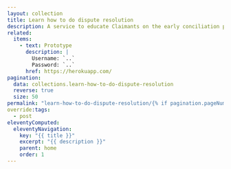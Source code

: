 ```yaml
---
layout: collection
title: Learn how to do dispute resolution
description: A service to educate Claimants on the early conciliation process
related:
  items:
    - text: Prototype
      description: |
        Username: `..`
        Password: `..`
      href: https://herokuapp.com/
pagination:
  data: collections.learn-how-to-do-dispute-resolution
  reverse: true
  size: 50
permalink: "learn-how-to-do-dispute-resolution/{% if pagination.pageNumber > 0 %}page/{{ pagination.pageNumber + 1 }}{% endif %}/"
override:tags:
  - post
eleventyComputed:
  eleventyNavigation:
    key: "{{ title }}"
    excerpt: "{{ description }}"
    parent: home
    order: 1
---
```

